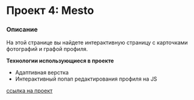 # Проект 4: Mesto

### Описание
На этой странице вы найдете интерактивную страницу с карточками фотографий и графой профиля.

**Технологии использующиеся в проекте**

* Адаптивная верстка
* Интерактивный попап редактирования профиля на JS


[cсылка на проект](https://jstgflx.github.io/mesto//)